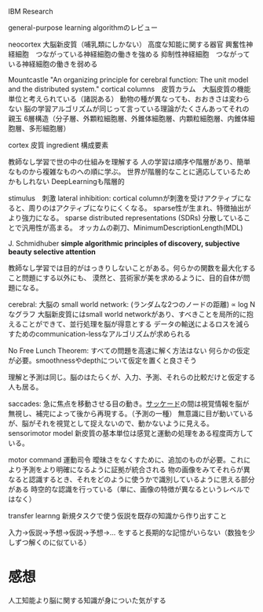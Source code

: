 IBM Research

general-purpose learning algorithmのレビュー

neocortex 大脳新皮質（哺乳類にしかない）
高度な知能に関する器官
興奮性神経細胞　つながっている神経細胞の働きを強める
抑制性神経細胞　つながっている神経細胞の働きを弱める

Mountcastle "An organizing principle for cerebral function: The unit model and the distributed system."
cortical columns　皮質カラム　大脳皮質の機能単位と考えられている（諸説ある）
動物の種が異なっても、おおきさは変わらない
脳の学習アルゴリズムが同じって言っている理論がたくさんあってそれの親玉
6層構造（分子層、外顆粒細胞層、外錐体細胞層、内顆粒細胞層、内錐体細胞層、多形細胞層）


cortex 皮質
ingredient 構成要素

教師なし学習で世の中の仕組みを理解する
人の学習は順序や階層があり、簡単なものから複雑なものへの順に学ぶ。
世界が階層的なことに適応しているためかもしれない
DeepLearningも階層的

stimulus　刺激
lateral inhibition: cortical columnが刺激を受けアクティブになると、周りのはアクティブになりにくくなる。
sparse性が生まれ、特徴抽出がより強力になる。
sparse distributed representations (SDRs)
分散していることで汎用性が高まる。
オッカムの剃刀、MinimumDescriptionLength(MDL)

J. Schmidhuber **simple algorithmic principles of discovery, subjective beauty selective attention**

教師なし学習では目的がはっきりしないことがある。何らかの関数を最大化すること問題にする以外にも、
漠然と、芸術家が美を求めるように、目的自体が問題になる。

cerebral: 大脳の
small world network: (ランダムな2つのノードの距離) ∝ log N なグラフ
大脳新皮質にはsmall world networkがあり、すべきことを局所的に抱えることができて、並行処理を脳が得意とする
データの輸送によるロスを減らすためのcommunication-lessなアルゴリズムが求められる

No Free Lunch Theorem: すべての問題を高速に解く方法はない
何らかの仮定が必要。smoothnessやdepthについて仮定を置くと良さそう

理解と予測は同じ。脳のはたらくが、入力、予測、それらの比較だけと仮定する人も居る。

saccades: 急に焦点を移動させる目の動き。[サッケード](http://www.nikkei-science.com/page/magazine/0711/200711_020.html)の間は視覚情報を脳が無視し、補完によって後から再現する。（予測の一種）
無意識に目が動いているが、脳がそれを視覚として捉えないので、動かないように見える。
sensorimotor model
新皮質の基本単位は感覚と運動の処理をある程度両方している。

motor command 運動司令
曖昧さをなくすために、追加のものが必要。これにより予測をより明確になるように証拠が統合される
物の画像をみてそれらが異なると認識するとき、それをどのように使うかで識別しているように思える部分がある
時空的な認識を行っている（単に、画像の特徴が異なるというレベルではなく）

transfer learnng
新規タスクで使う仮説を既存の知識から作り出すこと

入力->仮説->予想->仮説->予想->...
をすると長期的な記憶がいらない（数独を少しずつ解くのに似ている）

# 感想
人工知能より脳に関する知識が身についた気がする

